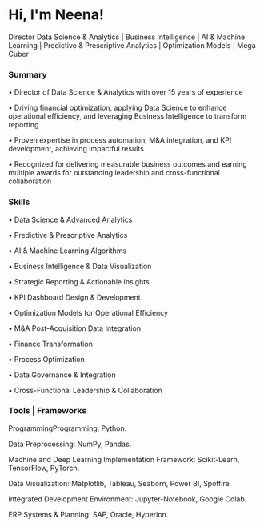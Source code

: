<h1>Hi, I'm Neena!</h1>
<p>Director Data Science & Analytics | Business Intelligence | AI & Machine Learning | Predictive & Prescriptive Analytics | Optimization Models | Mega Cuber</p>

### Summary

• Director of Data Science & Analytics with over 15 years of experience

• Driving financial optimization, applying Data Science to enhance operational efficiency, and leveraging Business Intelligence to transform reporting

• Proven expertise in process automation, M&A integration, and KPI development, achieving impactful results 

• Recognized for delivering measurable business outcomes and earning multiple  awards for outstanding leadership and cross-functional collaboration

### Skills

•	Data Science & Advanced Analytics

•	Predictive & Prescriptive Analytics

•	AI & Machine Learning Algorithms

•	Business Intelligence & Data Visualization

•	Strategic Reporting & Actionable Insights 

•	KPI Dashboard Design & Development

•	Optimization Models for Operational Efficiency

•	M&A Post-Acquisition Data Integration

•	Finance Transformation

•	Process Optimization

•	Data Governance & Integration

•	Cross-Functional Leadership & Collaboration
 
### Tools | Frameworks

ProgrammingProgramming: Python.

Data Preprocessing: NumPy, Pandas. 

Machine and Deep Learning Implementation Framework: Scikit-Learn, TensorFlow, PyTorch. 

Data Visualization: Matplotlib, Tableau, Seaborn, Power BI, Spotfire. 

Integrated Development Environment: Jupyter-Notebook, Google Colab.

ERP Systems & Planning: SAP, Oracle, Hyperion.
